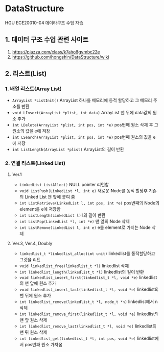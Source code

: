 DataStructure
=============
HGU ECE20010-04 데이타구조 수업 자습

## 1. 데이터 구조 수업 관련 사이트
1. https://piazza.com/class/k7aho8gvmbc22e
1. https://github.com/hongshin/DataStructure/wiki

## 2. 리스트(List)

### 1. 배열 리스트(Array List)

* `ArrayList *ListInit()` ArrayList 하나를 메모리에 동적 할당하고 그 메모리 주소를 반환
* `void LInsert(ArrayList *plist, int data)` ArrayList 맨 뒤에 data값의 원소 추가
* `int LDelete(ArrayList *plist, int pos, int *e)` pos번째 원소 삭제 후 그 원소의 값을 e에 저장
* `int LSearch(ArrayList *plist, int pos, int *e)` pos번째 원소의 값을 e에 저장
* `int ListLength(ArrayList *plist)` ArrayList의 길이 반환

### 2. 연결 리스트(Linked List)
1. Ver.1
   * `LinkedList ListAlloc()` NULL pointer 리턴함
   * `void ListPush(LinkedList *l, int e)` 새로운 Node를 동적 할당후 기존의 Linked List 맨 앞에 붙여 줌
   * `int ListRetrieve(LinkedList l, int pos, int *e)` pos번째의 Node의 element를 e에 저장함
   * `int ListLength(LinkedList l)` l의 길이 반환
   * `int ListPop(LinkedList *l, int *e)` 맨 앞의 Node 삭제
   * `int ListRemove(LinkedList l, int e)` e를 element로 가지는 Node 삭제
  
2. Ver.3, Ver.4, Doubly
   * `linkedlist_t *linkedlist_alloc(int unit)` linkedlist를 동적할당하고 그것을 리턴
   * `void linkedlist_free(linkedlist_t *l)` linkedlist 삭제
   * `int linkedlist_length(linkedlist_t *l)` linkedlist의 길이 반환
   * `void linkedlist_insert_first(linkedlist_t *l, void *e)` linkedlist의 맨 앞에 원소 추가
   * `void linkedlist_insert_last(linkedlist_t *l, void *e)` linkedlist의 맨 뒤에 원소 추가
   * `int linkedlist_remove(linkedlist_t *l, node_t *n)` linkedlist에서 n 삭제
   * `int linkedlist_remove_first(linkedlist_t *l, void *e)` linkedlist의 맨 앞 원소 삭제
   * `int linkedlist_remove_last(linkedlist_t *l, void *e)` linkedlist의 맨 뒤 원소 삭제
   * `int linkedlist_get(linkedlist_t *l, int pos, void *e)` linkedlist에서 pos번째 원소 가져옴

